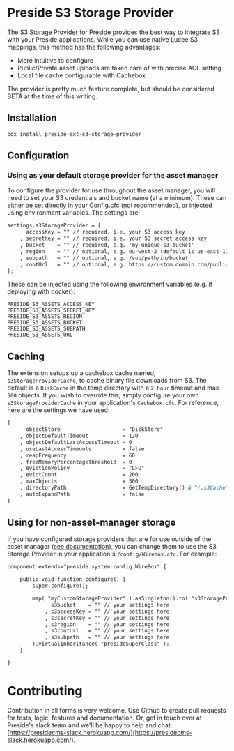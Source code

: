 # Preside S3 Storage Provider

The S3 Storage Provider for Preside provides the best way to integrate S3 with your Preside applications. While you can use native Lucee S3 mappings, this method has the following advantages:

* More intuitive to configure
* Public/Private asset uploads are taken care of with precise ACL setting
* Local file cache configurable with Cachebox

The provider is pretty much feature complete, but should be considered BETA at the time of this writing.

## Installation

```box install preside-ext-s3-storage-provider```

## Configuration

### Using as your default storage provider for the asset manager

To configure the provider for use throughout the asset manager, you will need to set your S3 credentials and bucket name (at a minimum). These can either be set directly in your Config.cfc (not recommended), or injected using environment variables. The settings are:

```cfc
settings.s3StorageProvider = {
	  accessKey = "" // required, i.e. your S3 access key
	, secretKey = "" // required, i.e. your S3 secret access key
	, bucket    = "" // required, e.g. 'my-unique-s3-bucket'
	, region    = "" // optional, e.g. eu-west-2 (default is us-east-1)
	, subpath   = "" // optional, e.g. /sub/path/in/bucket
	, rootUrl   = "" // optional, e.g. https://custom.domain.com/public"
};
```

These can be injected using the following environment variables (e.g. if deploying with docker):

```
PRESIDE_S3_ASSETS_ACCESS_KEY
PRESIDE_S3_ASSETS_SECRET_KEY
PRESIDE_S3_ASSETS_REGION
PRESIDE_S3_ASSETS_BUCKET
PRESIDE_S3_ASSETS_SUBPATH
PRESIDE_S3_ASSETS_URL
```

## Caching

The extension setups up a cachebox cache named, `s3StorageProviderCache`, to cache binary file downloads from S3. The default is a `DiskCache` in the temp directory with a `2 hour` timeout and max `500` objects. If you wish to override this, simply configure your own `s3StorageProviderCache` in your application's `Cachebox.cfc`. For reference, here are the settings we have used:

```cfc
{
	  objectStore                    = "DiskStore"
	, objectDefaultTimeout           = 120
	, objectDefaultLastAccessTimeout = 0
	, useLastAccessTimeouts          = false
	, reapFrequency                  = 60
	, freeMemoryPercentageThreshold  = 0
	, evictionPolicy                 = "LFU"
	, evictCount                     = 200
	, maxObjects                     = 500
	, directoryPath                  = GetTempDirectory() & "/.s3Cache"
	, autoExpandPath                 = false
}
```

## Using for non-asset-manager storage

If you have configured storage providers that are for use outside of the asset manager ([see documentation](https://docs.preside.org/devguides/assetmanager.html#overriding-the-default-storage-location)), you can change them to use the S3 Storage Provider in your application's `/config/Wirebox.cfc`. For example:

```cfc
component extends="preside.system.config.WireBox" {

	public void function configure() {
		super.configure();

		map( "myCustomStorageProvider" ).asSingleton().to( "s3StorageProvider.services.S3StorageProvider" ).noAutoWire().initWith(
			  s3bucket    = "" // your settings here
			, s3accessKey = "" // your settings here
			, s3secretKey = "" // your settings here
			, s3region    = "" // your settings here
			, s3rootUrl   = "" // your settings here
			, s3subpath   = "" // your settings here
		).virtualInheritance( "presideSuperClass" );
	}

}

```

# Contributing

Contribution in all forms is very welcome. Use Github to create pull requests for tests, logic, features and documentation. Or, get in touch over at Preside's slack team and we'll be happy to help and chat: [https://presidecms-slack.herokuapp.com/](https://presidecms-slack.herokuapp.com/).